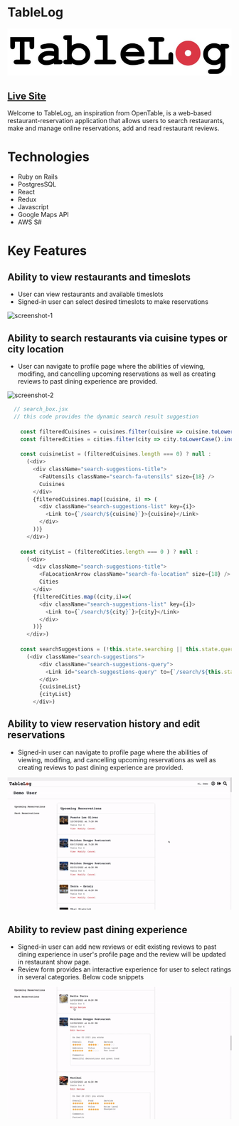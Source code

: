 # TableLog

![logo](app/assets/images/tablelog-logo-3.jpg)

## [Live Site](https://tablelog.herokuapp.com/)

Welcome to TableLog, an inspiration from OpenTable, is a web-based restaurant-reservation application that allows users to search restaurants, make and manage online reservations, add and read restaurant reviews.

# Technologies
* Ruby on Rails
* PostgresSQL
* React
* Redux
* Javascript
* Google Maps API
* AWS S#

# Key Features

## Ability to view restaurants and timeslots
* User can view restaurants and available timeslots
* Signed-in user can select desired timeslots to make reservations

![screenshot-1](app/assets/images/tablelog-preview-1.gif)

## Ability to search restaurants via cuisine types or city location
* User can navigate to profile page where the abilities of viewing, modifing, and cancelling upcoming reservations as well as creating reviews to past dining experience are provided.

![screenshot-2](app/assets/images/tablelog-preview-2.gif)

```javascript
  // search_box.jsx
  // this code provides the dynamic search result suggestion

    const filteredCuisines = cuisines.filter(cuisine => cuisine.toLowerCase().includes(this.state.query))
    const filteredCities = cities.filter(city => city.toLowerCase().includes(this.state.query))

    const cuisineList = (filteredCuisines.length === 0) ? null :
      (<div>
        <div className="search-suggestions-title">
          <FaUtensils className="search-fa-utensils" size={18} />
          Cuisines
        </div>
        {filteredCuisines.map((cuisine, i) => (
          <div className="search-suggestions-list" key={i}>
            <Link to={`/search/${cuisine}`}>{cuisine}</Link>
          </div>
        ))}
      </div>)

    const cityList = (filteredCities.length === 0 ) ? null : 
      (<div>
        <div className="search-suggestions-title">
          <FaLocationArrow className="search-fa-location" size={18} />
          Cities
        </div>
        {filteredCities.map((city,i)=>(
          <div className="search-suggestions-list" key={i}>
            <Link to={`/search/${city}`}>{city}</Link>
          </div>
        ))}
      </div>)

    const searchSuggestions = (!this.state.searching || this.state.query === "") ? null :
      (<div className="search-suggestions">
          <div className="search-suggestions-query">
            <Link id="search-suggestions-query" to={`/search/${this.state.query}`}>Search: "{this.state.query}"</Link>
          </div>
          {cuisineList}
          {cityList}
        </div>)
```


## Ability to view reservation history and edit reservations
* Signed-in user can navigate to profile page where the abilities of viewing, modifing, and cancelling upcoming reservations as well as creating reviews to past dining experience are provided.

![screenshot-3](app/assets/images/tablelog-preview-3.gif)

## Ability to review past dining experience
* Signed-in user can add new reviews or edit existing reviews to past dining experience in user's profile page and the review will be updated in restaurant show page.
* Review form provides an interactive experience for user to select ratings in several categories. Below code snippets 

![screenshot-4](app/assets/images/tablelog-preview-4.gif)